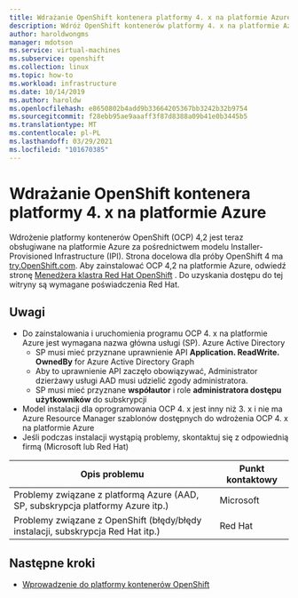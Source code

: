 ```yaml
---
title: Wdrażanie OpenShift kontenera platformy 4. x na platformie Azure
description: Wdróż OpenShift kontenerów platformy 4. x na platformie Azure.
author: haroldwongms
manager: mdotson
ms.service: virtual-machines
ms.subservice: openshift
ms.collection: linux
ms.topic: how-to
ms.workload: infrastructure
ms.date: 10/14/2019
ms.author: haroldw
ms.openlocfilehash: e8650802b4add9b33664205367bb3242b32b9754
ms.sourcegitcommit: f28ebb95ae9aaaff3f87d8388a09b41e0b3445b5
ms.translationtype: MT
ms.contentlocale: pl-PL
ms.lasthandoff: 03/29/2021
ms.locfileid: "101670385"
---
```

# <a name="deploy-openshift-container-platform-4x-in-azure"></a>Wdrażanie OpenShift kontenera platformy 4. x na platformie Azure

Wdrożenie platformy kontenerów OpenShift (OCP) 4,2 jest teraz obsługiwane na platformie Azure za pośrednictwem modelu Installer-Provisioned Infrastructure (IPI).  Strona docelowa dla próby OpenShift 4 ma [try.OpenShift.com](https://try.openshift.com/). Aby zainstalować OCP 4,2 na platformie Azure, odwiedź stronę [Menedżera klastra Red Hat OpenShift](https://cloud.redhat.com/openshift/install/azure/installer-provisioned) .  Do uzyskania dostępu do tej witryny są wymagane poświadczenia Red Hat.


## <a name="notes"></a>Uwagi 

 - Do zainstalowania i uruchomienia programu OCP 4. x na platformie Azure jest wymagana nazwa główna usługi (SP). Azure Active Directory
     - SP musi mieć przyznane uprawnienie API **Application. ReadWrite. OwnedBy** for Azure Active Directory Graph
     - Aby to uprawnienie API zaczęło obowiązywać, Administrator dzierżawy usługi AAD musi udzielić zgody administratora.
     - SP musi mieć przyznane **współautor** i role **administratora dostępu użytkowników** do subskrypcji
 - Model instalacji dla oprogramowania OCP 4. x jest inny niż 3. x i nie ma Azure Resource Manager szablonów dostępnych do wdrożenia OCP 4. x na platformie Azure
 - Jeśli podczas instalacji wystąpią problemy, skontaktuj się z odpowiednią firmą (Microsoft lub Red Hat)

| Opis problemu | Punkt kontaktowy |
|-------------------|---------------|
| Problemy związane z platformą Azure (AAD, SP, subskrypcja platformy Azure itp.)                              | Microsoft |
| Problemy związane z OpenShift (błędy/błędy instalacji, subskrypcja Red Hat itp.) |  Red Hat  |




## <a name="next-steps"></a>Następne kroki

- [Wprowadzenie do platformy kontenerów OpenShift](https://docs.openshift.com)
